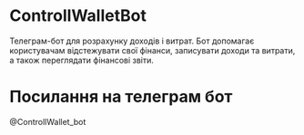 # ControllWalletBot

Телеграм-бот для розрахунку доходів і витрат. Бот допомагає користувачам відстежувати свої фінанси, записувати доходи та витрати, а також переглядати фінансові звіти.

# Посилання на телеграм бот 
@ControllWallet_bot

